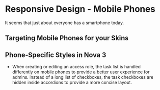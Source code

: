 # Responsive Design - Mobile Phones

It seems that just about everyone has a smartphone today.

## Targeting Mobile Phones for your Skins

## Phone-Specific Styles in Nova 3

- When creating or editing an access role, the task list is handled differently on mobile phones to provide a better user experience for admins. Instead of a long list of checkboxes, the task checkboxes are hidden inside accordions to provide a more concise layout.